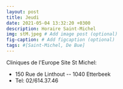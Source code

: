 ```yaml
---
layout: post
title: Jeudi
date: 2021-05-04 13:32:20 +0300
description: Horaire Saint-Michel
img: stM.jpeg # Add image post (optional)
fig-caption: # Add figcaption (optional)
tags: #[Saint-Michel, De Bue]
---
```

Cliniques de l'Europe Site St Michel:

- 150 Rue de Linthout -- 1040 Etterbeek
- Tel: 02/614.37.46
